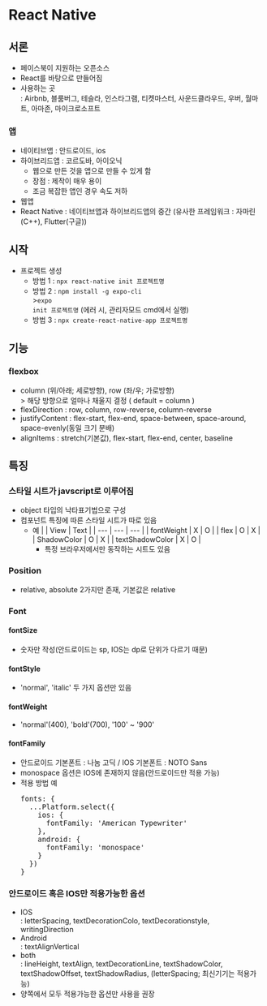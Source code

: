 # React Native
## 서론
* 페이스북이 지원하는 오픈소스
* React를 바탕으로 만들어짐
* 사용하는 곳
  <br>: Airbnb, 블룸버그, 테슬라, 인스타그램, 티켓마스터, 사운드클라우드, 우버, 월마트, 아마존, 마이크로소프트

### 앱 
* 네이티브앱 : 안드로이드, ios
* 하이브리드앱 : 코르도바, 아이오닉
  * 웹으로 만든 것을 앱으로 만들 수 있게 함
  * 장점 : 제작이 매우 용이
  * 조금 복잡한 앱인 경우 속도 저하
* 웹앱
* React Native : 네이티브앱과 하이브리드앱의 중간 (유사한 프레임워크 : 자마린(C++), Flutter(구글))

## 시작
* 프로젝트 생성
  * 방법 1 : <code>npx react-native init 프로젝트명</code>
  * 방법 2 : <code>npm install -g expo-cli</code>
    <br>><code>expo init 프로젝트명</code> (에러 시, 관리자모드 cmd에서 실행)
  * 방법 3 : <code>npx create-react-native-app 프로젝트명</code>

## 기능
### flexbox
* column (위/아래; 세로방향), row (좌/우; 가로방향)
  <br>> 해당 방향으로 얼마나 채울지 결정 ( default = column )
* flexDirection : row, column, row-reverse, column-reverse
* justifyContent : flex-start, flex-end, space-between, space-around, space-evenly(동일 크기 분배)
* alignItems : stretch(기본값), flex-start, flex-end, center, baseline

## 특징
### 스타일 시트가 javscript로 이루어짐
* object 타입의 낙타표기법으로 구성
* 컴포넌트 특징에 따른 스타일 시트가 따로 있음
  * 예
    |  | View | Text |
    | --- | --- | --- |
    | fontWeight | X | O |
    | flex | O | X |
    | ShadowColor | O | X |
    | textShadowColor | X | O |
    * 특정 브라우저에서만 동작하는 시트도 있음

### Position
* relative, absolute 2가지만 존재, 기본값은 relative

### Font
#### fontSize
* 숫자만 작성(안드로이드는 sp, IOS는 dp로 단위가 다르기 때문)
#### fontStyle
* 'normal', 'italic' 두 가지 옵션만 있음
#### fontWeight
* 'normal'(400), 'bold'(700), '100' ~ '900'
#### fontFamily
* 안드로이드 기본폰트 : 나눔 고딕 / IOS 기본폰트 : NOTO Sans
* monospace 옵션은 IOS에 존재하지 않음(안드로이드만 적용 가능)
* 적용 방법 예
  <pre>
  fonts: {
    ...Platform.select({
      ios: {
        fontFamily: 'American Typewriter'
      },
      android: {
        fontFamily: 'monospace'
      }
    })
  }
  </pre>
### 안드로이드 혹은 IOS만 적용가능한 옵션
* IOS
  <br>: letterSpacing, textDecorationColo, textDecorationstyle, writingDirection
* Android
  <br>: textAlignVertical
* both
  <br>: lineHeight, textAlign, textDecorationLine, textShadowColor, textShadowOffset, textShadowRadius, (letterSpacing; 최신기기는 적용가능)
* 양쪽에서 모두 적용가능한 옵션만 사용을 권장